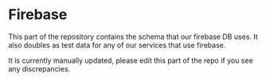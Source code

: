 # Firebase

This part of the repository contains the schema that our firebase DB uses. It
also doubles as test data for any of our services that use firebase.

It is currently manually updated, please edit this part of the repo if you see 
any discrepancies.